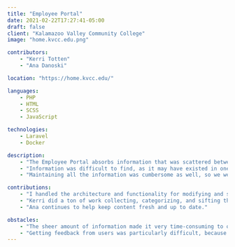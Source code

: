 ```yaml
---
title: "Employee Portal"
date: 2021-02-22T17:27:41-05:00
draft: false
client: "Kalamazoo Valley Community College"
image: "home.kvcc.edu.png"

contributors:
    - "Kerri Totten"
    - "Ana Danoski"

location: "https://home.kvcc.edu/"

languages:
    - PHP
    - HTML
    - SCSS
    - JavaScript

technologies:
    - Laravel
    - Docker

description:
    - "The Employee Portal absorbs information that was scattered between Kalamazoo Valley's public website, intranet, and access portal."
    - "Information was difficult to find, as it may have existed in one of those three places, and they frequently linked between one another. This was so problematic that less technical users found it difficult to determine or distinguish between the different locations information could be stored at."
    - "Maintaining all the information was cumbersome as well, so we were able to centralize a place for modifications to be made, and the pages that exist within are parsing Markdown instead of having to write HTML."

contributions:
    - "I handled the architecture and functionality for modifying and searching for content within the portal itself; as well as the deployment pipeline for the application."
    - "Kerri did a ton of work collecting, categorizing, and sifting through a lot of content in a way that made sense to break down."
    - "Ana continues to help keep content fresh and up to date."

obstacles:
    - "The sheer amount of information made it very time-consuming to organize and get ready for a production deployment."
    - "Getting feedback from users was particularly difficult, because there were so many users to get feedback from, and many users wanted different things displayed contextually."
---
```


